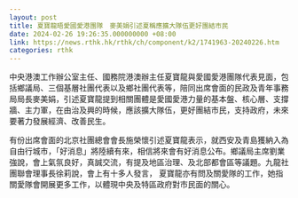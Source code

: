```yaml
---
layout: post
title: 夏寶龍晤愛國愛港團隊　麥美娟引述夏稱應擴大隊伍更好團結市民
date: 2024-02-26 19:26:35.000000000 +08:00
link: https://news.rthk.hk/rthk/ch/component/k2/1741963-20240226.htm
categories: rthk
---
```


中央港澳工作辦公室主任、國務院港澳辦主任夏寶龍與愛國愛港團隊代表見面，包括鄉議局、三個基層社團代表以及鄉社團代表等，陪同出席會面的民政及青年事務局局長麥美娟，引述夏寶龍提到相關團體是愛國愛港力量的基本盤、核心層、支撐牆、主力軍，在由治及興的時候，應該擴大隊伍，更好團結市民，支持政府，未來要著力發展經濟、改善民生。

有份出席會面的北京社團總會會長施榮懷引述夏寶龍表示，就西安及青島獲納入為自由行城市，「好消息」將陸續有來，相信將來會有好消息公布。鄉議局主席劉業強說，會上氣氛良好，真誠交流，有提及地區治理、及北部都會區等議題。九龍社團聯會理事長徐莉說，會上有十多人發言， 夏寶龍亦有問及關愛隊的工作，她指關愛隊會開展更多工作，以體現中央及特區政府對市民面的關心。
